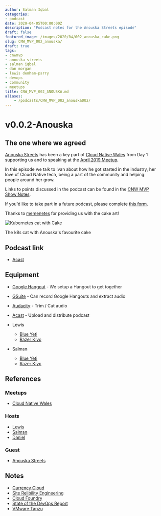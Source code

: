 ```yaml
---
author: Salman Iqbal
categories:
- podcast
date: 2020-04-05T00:00:00Z
description: "Podcast notes for the Anouska Streets episode"
draft: false
featured_image: /images/2020/04/002_anouska_cake.png
slug: CNW_MVP_002_anouska/
draft: true
tags:
- cnwmvp
- anouska streets
- salman iqbal
- dan morgan
- lewis denham-parry
- devops
- community
- meetups
title: CNW_MVP_002_ANOUSKA.md
aliases:
    - /podcasts/CNW_MVP_002_anouska002/
---
```


# v0.0.2-Anouska

## The one where we agreed

[Anouska Streets](https://twitter.com/AnouskaStreets) has been a key part of [Cloud Native Wales](https://cloudnativewales.io) from Day 1 supporting us and  to speaking at the [April 2019 Meetup](https://cloudnativewales.io/post/015_aprilmeetup/).

In this episode we talk to Ivan about how he got started in the industry, her love of Cloud Native tech, being a part of the community and helping people around her grow.

Links to points discussed in the podcast can be found in the [CNW MVP Show Notes](https://cloudnativewales.io/podcasts/CNW_MVP_001_ivan001/).

If you'd like to take part in a future podcast, please complete [this form](https://forms.gle/FQPiz53ptBs8vovB8).

Thanks to [memenetes](https://twitter.com/memenetes) for providing us with the cake art!

![Kubernetes cat with Cake](/images/2020/03/001_ivan_cake.jpg)

The k8s cat with Anouska's favourite cake

## Podcast link

- [Acast](https://shows.acast.com/cnw/episodes/v001-ivan)

## Equipment

- [Google Hangout](https://hangouts.google.com/) - We setup a Hangout to get together
- [GSuite](https://gsuite.google.co.uk) - Can record Google Hangouts and extract audio
- [Audacity](https://www.audacityteam.org/) - Trim / Cut audio
- [Acast](https://www.acast.com/) - Upload and distribute podcast

- Lewis
  - [Blue Yeti](https://www.bluedesigns.com/products/yeti/)
  - [Razer Kiyo](https://www.razer.com/gb-en/gaming-broadcaster/razer-kiyo)
- Salman
  - [Blue Yeti](https://www.bluedesigns.com/products/yeti/)
  - [Razer Kiyo](https://www.razer.com/gb-en/gaming-broadcaster/razer-kiyo)

## References

### Meetups

- [Cloud Native Wales](http://cloudnativewales.io)

### Hosts

- [Lewis](https://twitter.com/denhamparry)
- [Salman](https://twitter.com/SoulmanIqbal)
- [Daniel](https://twitter.com/plodtv)

### Guest

- [Anouska Streets](https://twitter.com/AnouskaStreets)

## Notes

- [Currency Cloud](https://www.currencycloud.com/)
- [Site Relibility Engineering](https://landing.google.com/sre/)
- [Cloud Foundry](https://www.cloudfoundry.org)
- [State of the DevOps Report](https://puppet.com/resources/report/state-of-devops-report/)
- [VMware Tanzu](https://cloud.vmware.com/tanzu)